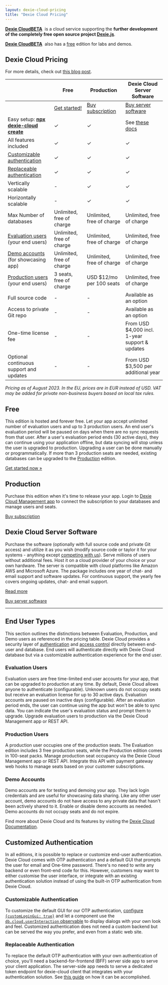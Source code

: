 ```yaml
---
layout: dexie-cloud-pricing
title: "Dexie Cloud Pricing"
---
```


**[Dexie Cloud](/cloud/)**<a href="/cloud/" class="beta" style="font-weight: bold;">BETA</a>&nbsp; is a cloud service supporting the **further development of the completely free open source project [Dexie.js](https://github.com/dexie/Dexie.js)**.

**[Dexie Cloud](/cloud/)**<a href="/cloud/" class="beta" style="font-weight: bold;">BETA</a>&nbsp; also has a [free](#free) edition for labs and demos.

## Dexie Cloud Pricing

For more details, check out [this blog post](https://medium.com/dexie-js/dexie-cloud-subscription-model-cbf9a709ce7).

|                                                                   | Free                      | Production                | Dexie Cloud Server Software             |
| ----------------------------------------------------------------- | ------------------------- | ------------------------- | --------------------------------------- |
| | <a class='btn btn-primary' href='/cloud/#getting-started' role='button'><span class="glyphicon glyphicon-flash"></span> Get started!</a> | <a class='btn btn-success' href='https://buy.stripe.com/test_6oE5mccK1ajMamkaEJ' role='button'>Buy subscription</a> | <a class='btn btn-success' href='/cloud/purchase/server-software' role='button'>Buy server software</a> |
| Easy setup: **[npx dexie-cloud create](/cloud/#getting-started)** | &#10003;                  | &#10003;                  | See [these docs](docs/premium-software) |
| All features included                                             | &#10003;                  | &#10003;                  | &#10003;                                |
| [Customizable authentication](#customizable-authentication)       | &#10003;                  | &#10003;                  | &#10003;                                |
| [Replaceable authentication](#replaceable-authentication)         | &#10003;                  | &#10003;                  | &#10003;                                |
| Vertically scalable                                               | -                         | &#10003;                  | &#10003;                                |
| Horizontally scalable                                             | -                         | &#10003;                  | &#10003;                                |
| Max Number of databases                                           | Unlimited, free of charge | Unlimited, free of charge | Unlimited, free of charge               |
| [Evaluation users](#evaluation-users) (your end users)            | Unlimited, free of charge | Unlimited, free of charge | Unlimited, free of charge               |
| [Demo accounts](#demo-accounts) (for showcasing app)              | Unlimited, free of charge | Unlimited, free of charge | Unlimited, free of charge               |
| [Production users](#production-users) (your end users)            | 3 seats, free of charge   | USD $12/mo per 100 seats  | Unlimited, free of charge               |
| Full source code                                                  | -                         | -                         | Available as an option                  |
| Access to private Git repo                                        | -                         | -                         | Available as an option                  |
| One-time license fee                                              | -                         | -                         | From USD $4,000 incl. 1-year support & updates    |
| Optional continuous support and updates                           | -                         | -                         | From USD $3,500 per additional year     |

_Pricing as of August 2023. In the EU, prices are in EUR instead of USD. VAT may be added for private non-business buyers based on local tax rules._

## Free

This edition is hosted and forever free. Let your app accept unlimited number of evaluation users and up to 3 production users. An end user's evaluation period will be paused on days when there are no sync requests from that user. After a user's evaluation period ends (30 active days), they can continue using your application offline, but data syncing will stop unless the user is upgraded to production. Upgrading a user can be done manually or programmatically. If more than 3 production seats are needed, existing databases can be upgraded to the [Production](#production) edition.

<a class='btn btn-success' href='/cloud/#getting-started' role='button'>Get started now &raquo;</a>

## Production

Purchase this edition when it's time to release your app. Login to [Dexie Cloud Management app](https://manager.dexie.cloud) to connect the subscription to your databases and manage users and seats.

<a class='btn btn-success' href='https://buy.stripe.com/test_6oE5mccK1ajMamkaEJ' role='button'>Buy subscription</a>

## Dexie Cloud Server Software

Purchase the software (optionally with full source code and private Git access) and utilize it as you wish (modify source code or taylor it for your systems - anything except [competing with us](server-software-license-terms)). Serve millions of users without additional fees. Host it on a cloud provider of your choice or your own hardware. The server is compatible with cloud platforms like Amazon AWS and Microsoft Azure. The package includes one year of chat- and email support and software updates. For continuous support, the yearly fee covers ongoing updates, chat- and email support.

<a href='/cloud/docs/premium-software'>Read more</a>

<a class='btn btn-success' href='/cloud/purchase/server-software' role='button'>Buy server software</a>

<!-- <a class='btn btn-success' href='/cloud/purchase/software' role='button'>Get it now &raquo;</a> -->

---

## End User Types

This section outlines the distinctions between Evaluation, Production, and Demo users as referenced in the pricing table. Dexie Cloud provides a security layer of [authentication](/cloud/docs/authentication) and [access control](/cloud/docs/access-control) directly between end-user and database. End users will authenticate directly with Dexie Cloud database but via a customizable authentication experience for the end user.

### Evaluation Users

Evaluation users are free time-limited end user accounts for your app, that can be upgraded to production at any time. By default, Dexie Cloud allows anyone to authenticate (configurable). Unknown users do not occupy seats but receive an evaluation license for up to 30 active days. Evaluation accounts are paused on inactive days (configurable). After an evaluation period ends, the user can continue using the app but won't be able to sync data. You can indicate the user's evaluation status and prompt them to upgrade. Upgrade evaluation users to production via the Dexie Cloud Management app or REST API.

### Production Users

A production user occupies one of the production seats. The Evaluation edition includes 3 free production seats, while the Production edition comes in 100-seat packs. Manage production seat occupancy via the Dexie Cloud Management app or REST API. Integrate this API with payment gateway web hooks to manage seats based on your customer subscriptions.

### Demo Accounts

Demo accounts are for testing and demoing your app. They lack login credentials and are useful for showcasing data sharing. Like any other user account, demo accounts do not have access to any private data that hasn't been actively shared to it. Enable or disable demo accounts as needed. Demo accounts do not occupy seats and do not expire.

Find more about Dexie Cloud and its features by visiting the [Dexie Cloud Documentation](/cloud/docs/).

## Customized Authentication

In all editions, it is possible to replace or customize end-user authentication. Dexie Cloud comes with OTP authentication and a default GUI that prompts the user for email and One-time password. There's no need to write any backend or even front-end code for this. However, customers may want to either customise the user interface, or integrate with an existing authentication solution instead of using the built-in OTP authentication from Dexie Cloud.

### Customizable Authentication

To customize the default GUI for our OTP authentication, [configure `{customLoginGui: true}`](</cloud/docs/db.cloud.configure()>) and let a component use the [`db.cloud.userInteraction` observable](/cloud/docs/dexie-cloud-addon) to display dialogs with your own look and feel. Customized authentication does not need a custom backend but can be served the way you prefer, and even from a static web site.

### Replaceable Authentication

To replace the default OTP authentication with your own authentication of choice, you'll need a backend-for-frontend (BFF) server side app to serve your client application. The server-side app needs to serve a dedicated token endpoint for dexie-cloud client that integrates with your authentication solution. See [this guide](</cloud/docs/db.cloud.configure()#example-integrate-custom-authentication>) on how it can be accomplished.

<br/><br/><br/><br/><br/><br/><br/><br/><br/><br/><br/><br/><br/><br/>
